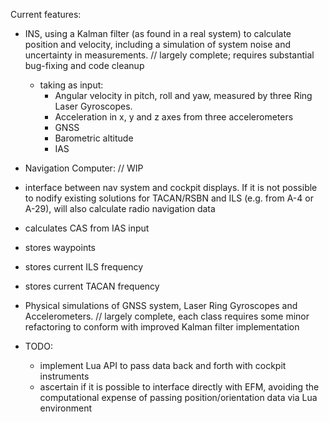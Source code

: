Current features:
  - INS, using a Kalman filter (as found in a real system) to calculate position and velocity, including a simulation of system noise and uncertainty in measurements.  // largely complete; requires substantial bug-fixing and code cleanup
    - taking as input:
      - Angular velocity in pitch, roll and yaw, measured by three Ring Laser Gyroscopes.
      - Acceleration in x, y and z axes from three accelerometers
      - GNSS
      - Barometric altitude
      - IAS
 - Navigation Computer:  // WIP
  - interface between nav system and cockpit displays. If it is not possible to nodify existing solutions for TACAN/RSBN and ILS (e.g. from A-4 or A-29), will also calculate radio navigation data 
  - calculates CAS from IAS input
  - stores waypoints
  - stores current ILS frequency
  - stores current TACAN frequency
- Physical simulations of GNSS system, Laser Ring Gyroscopes and Accelerometers.  // largely complete, each class requires some minor refactoring to conform with improved Kalman filter implementation

- TODO:
  - implement Lua API to pass data back and forth with cockpit instruments
  - ascertain if it is possible to interface directly with EFM, avoiding the computational expense of passing position/orientation data via Lua environment
